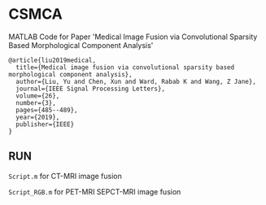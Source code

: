 # CSMCA
MATLAB Code for Paper 'Medical Image Fusion via Convolutional Sparsity Based Morphological Component Analysis'


```
@article{liu2019medical,
  title={Medical image fusion via convolutional sparsity based morphological component analysis},
  author={Liu, Yu and Chen, Xun and Ward, Rabab K and Wang, Z Jane},
  journal={IEEE Signal Processing Letters},
  volume={26},
  number={3},
  pages={485--489},
  year={2019},
  publisher={IEEE}
}
```

## RUN
`Script.m` for CT-MRI image fusion

`Script_RGB.m` for PET-MRI SEPCT-MRI image fusion
